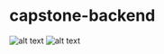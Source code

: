 # capstone-backend
![alt text](https://i.imgur.com/RX5hsRC.png "Database")
![alt text](https://i.imgur.com/DTM5CTq.png "Database")
